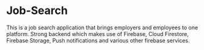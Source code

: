 # Job-Search
This is a job search application that brings employers and employees to one platform. Strong backend which makes use of Firebase, Cloud Firestore, Firebase Storage, Push notifications and various other firebase services.
